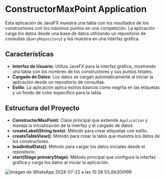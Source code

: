 # ConstructorMaxPoint Application

Esta aplicación de JavaFX muestra una tabla con los resultados de los constructores con los máximos puntos en una competición. La aplicación carga los datos desde una base de datos utilizando un repositorio de consultas (`QueryRepository`) y los muestra en una interfaz gráfica.

## Características

- **Interfaz de Usuario**: Utiliza JavaFX para la interfaz gráfica, mostrando una tabla con los nombres de los constructores y sus puntos totales.
- **Cargado de Datos**: Los datos se cargan automáticamente al iniciar la aplicación desde un repositorio de consultas.
- **Estilo**: La aplicación aplica estilos básicos como negrita en las etiquetas y un fondo de color específico para la tabla.

## Estructura del Proyecto

- **ConstructorMaxPoint**: Clase principal que extiende `Application` y maneja la inicialización de la interfaz y el cargado de datos.
- **createLabel(String texto)**: Método para crear etiquetas con estilo.
- **createTableView()**: Método para crear la tabla que muestra los datos de los constructores.
- **loadInitialData()**: Método para cargar los datos iniciales desde el repositorio.
- **start(Stage primaryStage)**: Método principal que configura la interfaz gráfica y carga los datos al iniciar la aplicación.

![Imagen de WhatsApp 2024-07-22 a las 10 28 53_6b300f99](https://github.com/user-attachments/assets/8ee5805f-b029-41b4-b457-3ee0bd5d0328)
